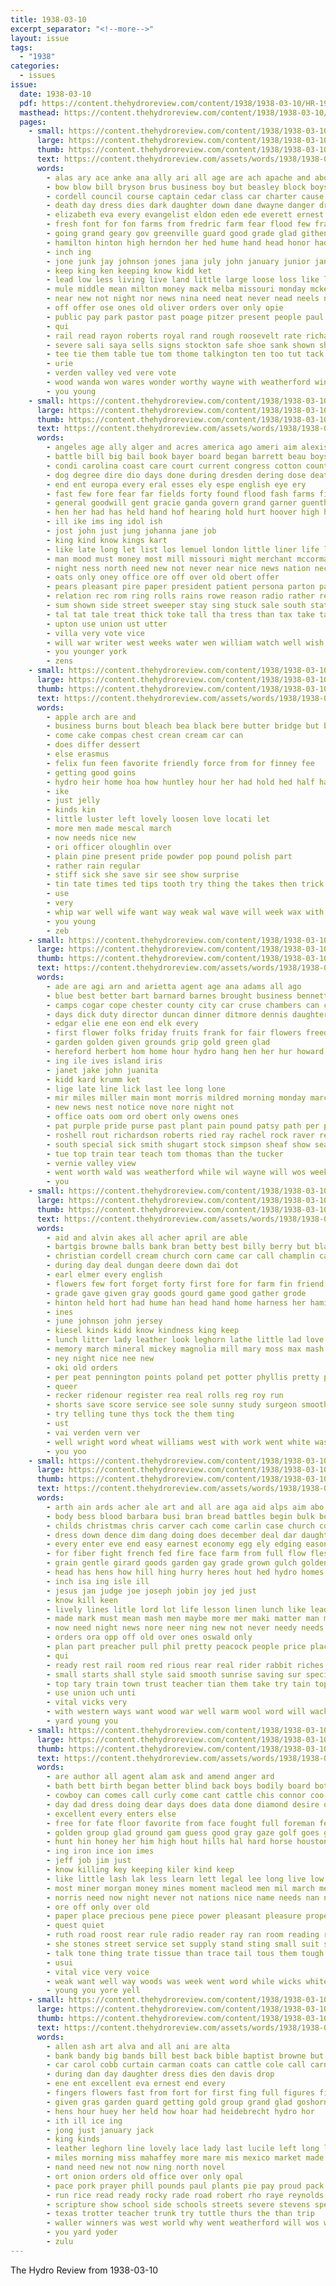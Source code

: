 ```yaml
---
title: 1938-03-10
excerpt_separator: "<!--more-->"
layout: issue
tags:
  - "1938"
categories:
  - issues
issue:
  date: 1938-03-10
  pdf: https://content.thehydroreview.com/content/1938/1938-03-10/HR-1938-03-10.pdf
  masthead: https://content.thehydroreview.com/content/1938/1938-03-10/masthead/HR-1938-03-10.jpg
  pages:
    - small: https://content.thehydroreview.com/content/1938/1938-03-10/small/HR-1938-03-10-01.jpg
      large: https://content.thehydroreview.com/content/1938/1938-03-10/large/HR-1938-03-10-01.jpg
      thumb: https://content.thehydroreview.com/content/1938/1938-03-10/thumbnails/HR-1938-03-10-01.jpg
      text: https://content.thehydroreview.com/assets/words/1938/1938-03-10/HR-1938-03-10-01.txt
      words:
        - alas ary ace anke ana ally ari all age are ach apache and aboy ago allen
        - bow blow bill bryson brus business boy but beasley block boys bers billy boards brides brown band bere buy brother bread born bridgeport burden birth bitten ben been body back bartgis beat better barber baptist ball
        - cordell council course captain cedar class car charter cause came con chitwood chris city clarence chest clinton cassidy case cant charles courage cotton child cromwell certain circle cama christ christian care chin clar claude close cream cos collins cantrell count credit comanche carruth congress coach come county che can custer church
        - death day dress dies dark daughter down dane dwayne danger draper dog davis daughters deep date during doane
        - elizabeth eva every evangelist eldon eden ede everett ernest ether end ear erick esther early
        - fresh font for fon farms from fredric farm fear flood few frankie fight flowers friends first fand fant farmen faria fall fast fore frank famous free foreman floyd farmer fund friday face farr firm
        - going grand geary gov greenville guard good grade glad githens grandson gay gue grip given gill
        - hamilton hinton high herndon her hed hume hand head honor had hern hardware houst homa hus herb house harrington home helen heger harry him held how hydro hana harlin herbert happy heart hell has hot
        - inch ing
        - jone junk jay johnson jones jana july john january junior jane just jin jack joe
        - keep king ken keeping know kidd ket
        - lead low less living live land little large loose loss like later lura loe letter left last longer lodge
        - mule middle mean milton money mack melba missouri monday mckeegan mase market master mage masters members maue march may moment muslin man melka mary med mercer miss miller more mens moore matter mille made must mcconnell men mew
        - near new not night nor news nina need neat never nead neels nell nine now
        - off offer ose ones old oliver orders over only opie
        - public pay park pastor past poage pitzer present people paul plan pasteur place price path prayer power pauls pos phipps per parent paper pouge proud
        - qui
        - rail read rayon roberts royal rand rough roosevelt rate richards road run ridenour roy reg rin reach regular ran ray
        - severe sali saya sells signs stockton safe shoe sank shown shall saturday saucer serum sal service sayre starring stines sunday said sale spies seems south struck surprise ship sermons see socks stine she soon scarth street store surplus second seen sey special state still straight set standing son stores say seat speed sang sam shirts
        - tee tie them table tue tom thome talkington ten too tut tack tailor taken tonge team till texola town tae the tock then than towns texas tor
        - urie
        - verden valley ved vere vote
        - wood wanda won wares wonder worthy wayne with weatherford winner ways wilson work win wife while weeks withers worst walter wat week wring weather walt was went wisdom will water williams well wheat
        - you young
    - small: https://content.thehydroreview.com/content/1938/1938-03-10/small/HR-1938-03-10-02.jpg
      large: https://content.thehydroreview.com/content/1938/1938-03-10/large/HR-1938-03-10-02.jpg
      thumb: https://content.thehydroreview.com/content/1938/1938-03-10/thumbnails/HR-1938-03-10-02.jpg
      text: https://content.thehydroreview.com/assets/words/1938/1938-03-10/HR-1938-03-10-02.txt
      words:
        - angeles age ally alger and acres america ago ameri aim alexis alex able american are audi all army aly ater alien
        - battle bill big bail book bayer board began barrett beau boys but bel berry back been base boy bles blood buy bold both better basic berlin beat body ber bridges brings blond bethe bully business billion
        - condi carolina coast care court current congress cotton county close call channel copeland car choice comes chance course crush commander contin con corn coats cry cause cure company case cease change can came clear
        - dog degree dire dio days done during dresden dering dose death day doc date director doughton deal down
        - end ent europa every eral esses ely espe english eye ery
        - fast few fore fear far fields forty found flood fash farms field folks for friendly fairly fiume friends famous farm force full first from former
        - general goodwill gent gracie ganda govern grand garner guenther german good glass gener grata gloss given germany going
        - hen her had has held hand hof hearing hold hurt hoover high head hull hop heard hydro him halt harry human hall house half honor happy
        - ill ike ims ing idol ish
        - jost john just jung johanna jane job
        - king kind know kings kart
        - like late long let list los lemuel london little liner life lancashire lie live last lara large labor lions left leaders look
        - man mood must money most mill missouri might merchant mccormack means morning many made manly more may march music mut mann messenger mar much mil mills maxim merry marshall mer men morgan members
        - night ness north need new not never near nice news nation necessary nikolai name now
        - oats only oney office ore off over old obert offer
        - pears pleasant pire paper president patient persona parton pain pum pert present people per plant poli poor passage ports promise prose power public pen pipe person perros persons plane police pickard pay pace proper point plan part
        - relation rec rom ring rolls rains rowe reason radio rather regula real riviera reasons rine ran remark ros records row roosevelt red radi roose reach
        - sum shown side street sweeper stay sing stuck sale south state sides say small seem sed special story store soli strong simple sur son states sons set sam start school speed she said stream starts still sions selling see short sang surface study sue seven stand service such spies star stage sergeant
        - tal tat tale treat thick toke tall tha tress than tax take taken ties thi town them tower trial then towns thing too trick tary the tor
        - upton use union ust utter
        - villa very vote vice
        - will war writer west weeks water wen william watch well wish worlds with want why world western work washington waste week white wos way was wave
        - you younger york
        - zens
    - small: https://content.thehydroreview.com/content/1938/1938-03-10/small/HR-1938-03-10-03.jpg
      large: https://content.thehydroreview.com/content/1938/1938-03-10/large/HR-1938-03-10-03.jpg
      thumb: https://content.thehydroreview.com/content/1938/1938-03-10/thumbnails/HR-1938-03-10-03.jpg
      text: https://content.thehydroreview.com/assets/words/1938/1938-03-10/HR-1938-03-10-03.txt
      words:
        - apple arch are and
        - business burns bout bleach bea black bere butter bridge but blend
        - come cake compas chest crean cream car can
        - does differ dessert
        - else erasmus
        - felix fun feen favorite friendly force from for finney fee
        - getting good goins
        - hydro heir home hoa how huntley hour her had hold hed half haven
        - ike
        - just jelly
        - kinds kin
        - little luster left lovely loosen love locati let
        - more men made mescal march
        - now needs nice new
        - ori officer oloughlin over
        - plain pine present pride powder pop pound polish part
        - rather rain regular
        - stiff sick she save sir see show surprise
        - tin tate times ted tips tooth try thing the takes then trick take than
        - use
        - very
        - whip war well wife want way weak wal wave will week wax with white was widel
        - you young
        - zeb
    - small: https://content.thehydroreview.com/content/1938/1938-03-10/small/HR-1938-03-10-04.jpg
      large: https://content.thehydroreview.com/content/1938/1938-03-10/large/HR-1938-03-10-04.jpg
      thumb: https://content.thehydroreview.com/content/1938/1938-03-10/thumbnails/HR-1938-03-10-04.jpg
      text: https://content.thehydroreview.com/assets/words/1938/1938-03-10/HR-1938-03-10-04.txt
      words:
        - ade are agi arn and arietta agent age ana adams all ago
        - blue best better bart barnard barnes brought business bennett born bout bay but burton bethel buck ber been burdick bill
        - camps cogar cope chester county city car cruse chambers can call caller corn caddo cartwright came cream
        - days dick duty director duncan dinner ditmore dennis daughter day double
        - edgar elie ene eon end elk every
        - first flower folks friday fruits frank for fair flowers freed farm few from fort fares
        - garden golden given grounds grip gold green glad
        - hereford herbert hom home hour hydro hang hen her hur howard hume hardy held henry henke herb hirst holland
        - ing ile ives island iris
        - janet jake john juanita
        - kidd kard krumm ket
        - lige late line lick last lee long lone
        - mir miles miller main mont morris mildred morning monday march most mound
        - new news nest notice nove nore night not
        - office oats oom ord obert only owens ones
        - pat purple pride purse past plant pain pound patsy path per pitzer pent pinks
        - roshell rout richardson roberts ried ray rachel rock raver ret rough real route rest
        - south special sick smith shugart stock simpson sheaf show seat short sunday sehi sunda sweet star saturday settle shelton son sch station slagell seed school scott suit
        - tue top train tear teach tom thomas than the tucker
        - vernie valley view
        - went worth wald was weatherford while wil wayne will wos weeks week with wife
        - you
    - small: https://content.thehydroreview.com/content/1938/1938-03-10/small/HR-1938-03-10-05.jpg
      large: https://content.thehydroreview.com/content/1938/1938-03-10/large/HR-1938-03-10-05.jpg
      thumb: https://content.thehydroreview.com/content/1938/1938-03-10/thumbnails/HR-1938-03-10-05.jpg
      text: https://content.thehydroreview.com/assets/words/1938/1938-03-10/HR-1938-03-10-05.txt
      words:
        - aid and alvin akes all acher april are able
        - bartgis browne balls bank bran betty best billy berry but black busi boys bottom bread big buy baby bertha business bull
        - christian cordell cream church corn came car call champlin cane cham chapel class ches chick case cage comes clerk cotton come cattle cooperton china con
        - during day deal dungan deere down dai dot
        - earl elmer every english
        - flowers few fort forget forty first fore for farm fin friend farms fair friday funny fram felt fresh from
        - grade gave given gray goods gourd game good gather grode
        - hinton held hort had hume han head hand home harness her hamilton hens harry happy hulls hydro how health him
        - ines
        - june johnson john jersey
        - kiesel kinds kidd know kindness king keep
        - lunch litter lady leather look leghorn lathe little lad love lose lee last low lovely large
        - memory march mineral mickey magnolia mill mary moss max mash melvin made much mare meal mith mis moon
        - ney night nice nee new
        - oki old orders
        - per peat pennington points poland pet potter phyllis pretty phoebe pay
        - queer
        - recker ridenour register rea real rolls reg roy run
        - shorts save score service see sole sunny study surgeon smooth student special saturday seed sky sand season sines sell street stuff shower sale six scott school station stocks snow soon story south she scot sweet smith
        - try telling tune thys tock the them ting
        - ust
        - vai verden vern ver
        - well wright word wheat williams west with work went white was win will
        - you yoo
    - small: https://content.thehydroreview.com/content/1938/1938-03-10/small/HR-1938-03-10-06.jpg
      large: https://content.thehydroreview.com/content/1938/1938-03-10/large/HR-1938-03-10-06.jpg
      thumb: https://content.thehydroreview.com/content/1938/1938-03-10/thumbnails/HR-1938-03-10-06.jpg
      text: https://content.thehydroreview.com/assets/words/1938/1938-03-10/HR-1938-03-10-06.txt
      words:
        - arth ain ards acher ale art and all are aga aid alps aim abo alley
        - body bess blood barbara busi bran bread battles begin bulk book bloom braid bell basque boys beans brings brake back belt been better bear but buy
        - childs christmas chris carver cach come carlin case church collar christians col counts con close chart chant certain chief chopper count circle cale car common christ cant cools cal christian character college can cattle coins cok
        - dress down dence dim dang doing does december deal dar daughter dairy dance done dern duty during day darling doll daily death
        - every enter eve end easy earnest economy egg ely edging eason ever even
        - for fiber fight french fed fire face farm from full flow flesh freely fines fort fee furnish francisco frances fitter friendly flower figures fires front farmer first fear found fine fae force
        - grain gentle girard goods garden gay grade grown gulch golden good glory ground gun
        - head has hens how hill hing hurry heres hout hed hydro homes hay held home her hour him harold had happy
        - inch isa ing isle ill
        - jesus jan judge joe joseph jobin joy jed just
        - know kill keen
        - lively lines litle lord lot life lesson linen lunch like lead large locks luton look les living let leis loss love loth lake left later long little
        - made mark must mean mash men maybe more mer maki matter man mak money method march muni mountain may most mon main moun milk minis moody master munion minor miles much martial mal
        - now need night news nore neer ning new not never needy needs
        - orders ora opp off old over ones oswald only
        - plan part preacher pull phil pretty peacock people price place pas peaks perfect pee paper police points pla public puff pic pay port pears pro per phe present
        - qui
        - ready rest rail room red rious rear real rider rabbit riches round
        - small starts shall style said smooth sunrise saving sur special state salary stands straight set sir supply selves side smell slim season senior saw short she spring sheer soul second silk save shoulders sin strug size such sales sid store start san stove smart seed salt subject service stick summer send sick sum secret seeds say sed
        - top tary train town trust teacher tian them take try tain topic than times too trim the table
        - use union uch unti
        - vital vicks very
        - with western ways want wood war well warm wool word will wacker wil why wearing warning work was while worker weig week worlds walks world water wit wisdom wall wish way wait
        - yard young you
    - small: https://content.thehydroreview.com/content/1938/1938-03-10/small/HR-1938-03-10-07.jpg
      large: https://content.thehydroreview.com/content/1938/1938-03-10/large/HR-1938-03-10-07.jpg
      thumb: https://content.thehydroreview.com/content/1938/1938-03-10/thumbnails/HR-1938-03-10-07.jpg
      text: https://content.thehydroreview.com/assets/words/1938/1938-03-10/HR-1938-03-10-07.txt
      words:
        - are author all agent alam ask and amend anger ard
        - bath bett birth began better blind back boys bodily board both body bottle bar brand box black bull beer battle but ber beau bia begin been big break business buy bunch
        - cowboy can comes call curly come cant cattle chis connor coo car cares came cheap camps cover cotton choice con
        - day dad dress doing dear days does data done diamond desire daughter danger dan down
        - excellent every enters else
        - free for fate floor favorite from face fought full foreman few first fussy fore funny fine fam fuel fare found fares felt
        - golden group glad ground gam guess good gray gaze golf goes gen guy glance grin gum going guns gave
        - hunt hin honey her him high hout hills hal hard horse houston hydro has hui how holt hunger howard hand hay helps husband heard had hair heading
        - ing iron ince ion imes
        - jeff job jim just
        - know killing key keeping kiler kind keep
        - like little lash lak less learn lett legal lee long live low life lon lou loose lau look lead lady last lot let
        - most miner morgan money mines moment macleod men mil march mean more man must maybe matter minx mans
        - norris need now night never not nations nice name needs nan new
        - ore off only over old
        - paper place precious pene piece power pleasant pleasure proper pronto pos pins palm plenty present people policy profit promise pender pique
        - quest quiet
        - ruth road roost rear rule radio reader ray ran room reading ranch read rode red river raines
        - she stones street service set supply stand sting small suit store sanger stoves south said six special sit sid speech smile schooner signal story say strain seen sane strong see stable soon shoot sir snow sue saw shape still stole stranger sleep stay surprise suits stuff springs
        - talk tone thing trate tissue than trace tail tous them tough too top texas try tal takes truly take town the trigger tell table
        - usui
        - vital vice very voice
        - weak want well way woods was week went word while wicks white warning will william words work world wonder wick win with why worth wife wise watch
        - young you yore yell
    - small: https://content.thehydroreview.com/content/1938/1938-03-10/small/HR-1938-03-10-08.jpg
      large: https://content.thehydroreview.com/content/1938/1938-03-10/large/HR-1938-03-10-08.jpg
      thumb: https://content.thehydroreview.com/content/1938/1938-03-10/thumbnails/HR-1938-03-10-08.jpg
      text: https://content.thehydroreview.com/assets/words/1938/1938-03-10/HR-1938-03-10-08.txt
      words:
        - allen ash art alva and all ani are alta
        - bank bandy big bands bill best back bible baptist browne but banis baby belon baton bers bulk buy
        - car carol cobb curtain carman coats can cattle cole call carnival cassidy church corners corn chill che carry clarence coffee card chick chedester
        - during dan day daughter dress dies den davis drop
        - ene ent excellent eva ernest end every
        - fingers flowers fast from fort for first fing full figures fields former friday flakes
        - given gras garden guard getting gold group grand glad goshorn
        - hens hour huey her held how hoar had heidebrecht hydro hor
        - ith ill ice ing
        - jong just january jack
        - king kinds
        - leather leghorn line lovely lace lady last lucile left long let lose leroy
        - miles morning miss mahaffey more mare mis mexico market made matter martha members marcrum miller march money men marjorie
        - nand need new not now ning north novel
        - ort onion orders old office over only opal
        - pace pork prayer phill pounds paul plants pie pay proud pack patent phelps pent parades per present people pair
        - run rice read ready rocky rade road robert rho raye reynolds rouge
        - scripture show school side schools streets severe stevens special sister sheer set smith stole silk sung seed spray surgeon spring seven she schantz sweet stockton said spies saturday stout shove supply states state standard store satin
        - texas trotter teacher trunk try tuttle thurs the than trip
        - waller winners was west world why went weatherford will wos wing week with wheat white
        - you yard yoder
        - zulu
---
```


The Hydro Review from 1938-03-10

<!--more-->

